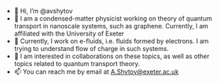 - 👋 Hi, I’m @avshytov
- 👀 I am a condensed-matter physicist working on theory of quantum transport in nanoscale systems, such as graphene. Currently, I am affiliated with the University of Exeter
- 🌱 Currently, I work on e-fluids, i.e. fluids formed by electrons. I am trying to understand flow of charge in such systems. 
- 💞️ I am interested in collaborations on these topics, as well as other topics related to quantum transport theory. 
- 📫 You can reach me by email at A.Shytov@exeter.ac.uk

<!---
avshytov/avshytov is a ✨ special ✨ repository because its `README.md` (this file) appears on your GitHub profile.
You can click the Preview link to take a look at your changes.
--->
